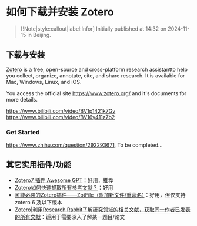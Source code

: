 # 如何下载并安装 Zotero

> [!Note|style:callout|label:Infor]
Initially published at 14:32 on 2024-11-15 in Beijing.


## 下载与安装

[Zotero](https://www.zotero.org/) is a free, open-source and cross-platform research assistantto help you
collect, organize, annotate, cite, and share research. It is available for Mac, Windows, Linux, and iOS. 

You access the official site https://www.zotero.org/ and it's documents for more details.

https://www.bilibili.com/video/BV1p1421k7Gv  
https://www.bilibili.com/video/BV16y411z7b2

### Get Started
https://www.zhihu.com/question/292293671, To be completed...


## 其它实用插件/功能

- [Zotero7 插件 Awesome GPT](https://www.bilibili.com/video/BV1zBpUeDEzM)：好用，推荐
- [Zotero如何快速抓取所有参考文献？](https://www.bilibili.com/video/BV1h24y1j7Gi)：好用
- [可能必装的Zotero插件——ZotFile（附加新文件/重命名）](https://www.bilibili.com/video/BV1zM41137nX)：好用，但仅支持 zotero 6 及以下版本
- [Zotero|利用Research Rabbit了解研究领域的相关文献，获取同一作者已发表的所有文献](https://www.bilibili.com/video/BV1rh4y1474B)：适用于需要深入了解某一题目/论文
